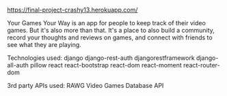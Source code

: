 https://final-project-crashy13.herokuapp.com/

Your Games Your Way is an app for people to keep track of their video games. But it's also more than that. It's a place to also build a community, record your thoughts and reviews on games, and connect with friends to see what they are playing.

Technologies used:
  django
  django-rest-auth
  djangorestframework
  django-all-auth
  pillow
  react
  react-bootstrap
  react-dom
  react-moment
  react-router-dom


  3rd party APIs used:
    RAWG Video Games Database API
